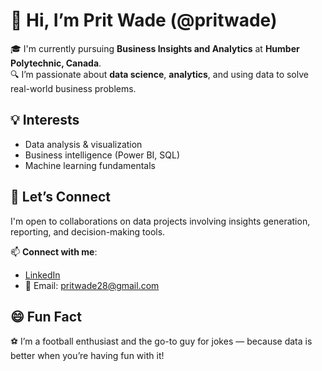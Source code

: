 # 👋 Hi, I’m Prit Wade (@pritwade)

🎓 I'm currently pursuing **Business Insights and Analytics** at **Humber Polytechnic, Canada**.  
🔍 I’m passionate about **data science**, **analytics**, and using data to solve real-world business problems.

## 💡 Interests
- Data analysis & visualization  
- Business intelligence (Power BI, SQL)  
- Machine learning fundamentals  

## 🤝 Let’s Connect
I'm open to collaborations on data projects involving insights generation, reporting, and decision-making tools.

📫 **Connect with me**:  
- [LinkedIn](https://www.linkedin.com/in/pritwade)  
- 📧 Email: pritwade28@gmail.com

## 😄 Fun Fact
⚽ I’m a football enthusiast and the go-to guy for jokes — because data is better when you’re having fun with it!
